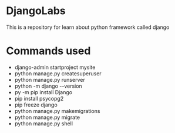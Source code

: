 # DjangoLabs
This is a repository for learn about python framework called django

# Commands used

* django-admin startproject mysite
* python manage.py createsuperuser
* python manage.py runserver
* python -m django --version
* py -m pip install Django
* pip install psycopg2
* pip freeze django
* python manage.py makemigrations
* python manage.py migrate
* python manage.py shell